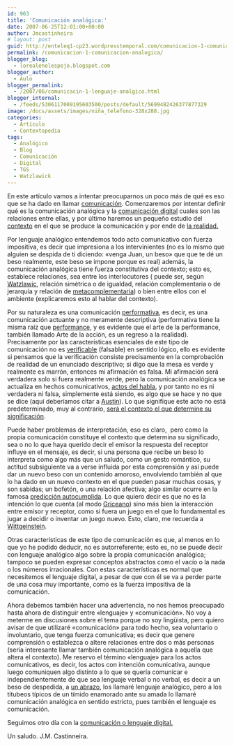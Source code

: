 ```yaml
---
id: 963
title: 'Comunicación analógica:'
date: 2007-06-25T12:01:00+00:00
author: Jmcastinheira
# layout: post
guid: http://enteleq1-cp23.wordpresstemporal.com/comunicacion-1-comunicacion-analogica/
permalink: /comunicacion-1-comunicacion-analogica/
blogger_blog:
  - lorealenelespejo.blogspot.com
blogger_author:
  - Aulo
blogger_permalink:
  - /2007/06/comunicacin-1-lenguaje-analgico.html
blogger_internal:
  - /feeds/5306117009195603500/posts/default/5699482426377877329
image: /docs/assets/images/niña_telefono-328x288.jpg
categories:
  - Artículo
  - Contextopedia
tags:
  - Analógico
  - Blog
  - Comunicación
  - Digital
  - TGS
  - Watzlawick
---
```

En este artículo vamos a intentar preocuparnos un poco más de qué es eso que se ha dado en llamar [comunicación](http://entelequia.info/tag/comunicacion/). Comenzaremos por intentar definir qué es la comunicación analógica y la [comunicación digital](http://entelequia.info/lenguaje-digital/) cuales son las relaciones entre ellas, y por último haremos un pequeño estudio del [contexto](http://entelequia.info/contexto/) en el que se produce la comunicación y por ende de [la realidad.](http://lorealenelespejo.blogspot.com/2007/05/realidad.html)

Por lenguaje analógico entendemos todo acto comunicativo con fuerza impositiva, es decir que impresiona a los intervinientes (no es lo mismo que alguien se despida de ti diciendo: «venga Juan, un beso» que que te dé un beso realmente, este beso se impone porque es real) además, la comunicación analógica tiene fuerza constitutiva del contexto; esto es, establece relaciones, sea entre los interlocutores ( puede ser, según [Watzlawic](https://es.wikipedia.org/wiki/Paul_Watzlawick), relación simétrica o de igualdad, relación complementaria o de jerarquía y relación de [metacomplementaria](https://es.wikipedia.org/wiki/Enfoque_interaccional#5..C2.BA_Axioma:_Interacci.C3.B3n_Sim.C3.A9trica)) o bien entre ellos con el ambiente (explicaremos esto al hablar del contexto).

Por su naturaleza es una comunicación [performativa](http://es.wikipedia.org/wiki/Enunciado_performativo), es decir, es una comunicación actuante y no meramente descriptiva (performativa tiene la misma raíz que [performance](http://performancelogia.blogspot.com/2007/02/introduccin-para-personas-ajenas-la.html), y es evidente que el arte de la performance, también llamado Arte de la acción, es un regreso a la realidad). Precisamente por las características esenciales de este tipo de comunicación no es [verificable](http://www.e-torredebabel.com/Historia-de-la-filosofia/Filosofiacontemporanea/Wittgenstein/Wittgenstein-CriterioVerificacion.htm) (falsable) en sentido lógico, ello es evidente si pensamos que la verificación consiste precisamente en la comprobación de realidad de un enunciado descriptivo; si digo que la mesa es verde y realmente es marrón, entonces mi afirmación es falsa. Mi afirmación será verdadera solo si fuera realmente verde, pero la comunicación analógica se actualiza en hechos comunicativos, [actos del habla](http://es.wikipedia.org/wiki/Acto_de_habla), y por tanto no es ni verdadera ni falsa, simplemente está siendo, es algo que se hace y no que se dice (aquí deberíamos citar a [Austin](https://es.wikipedia.org/wiki/John_Langshaw_Austin)). Lo que signifique este acto no está predeterminado, muy al contrario, [será el contexto el que determine su significación](http://es.wikipedia.org/wiki/Pragm%C3%A1tica).

Puede haber problemas de interpretación, eso es claro,  pero como la propia comunicación constituye el contexto que determina su significado, sea o no lo que haya querido decir el emisor la respuesta del receptor influye en el mensaje, es decir, si una persona que recibe un beso lo interpreta como algo más que un saludo, como un gesto romántico, su actitud subsiguiente va a verse influida por esta comprensión y así puede dar un nuevo beso con un contenido amoroso, envolviendo también al que lo ha dado en un nuevo contexto en el que pueden pasar muchas cosas, y son sabidas; un bofetón, o una relación afectiva; algo similar ocurre en la famosa [predicción autocumplida](http://educhevere.blogspot.com/2007/05/cuestin-de-expectativas.html). Lo que quiero decir es que no es la intención lo que cuenta (al modo [Griceano](https://es.wikipedia.org/wiki/Paul_Grice)) sino más bien la interacción entre emisor y receptor, como si fuera un juego en el que lo fundamental es jugar a decidir o inventar un juego nuevo. Esto, claro, me recuerda a [Wittgeinstein](https://es.wikipedia.org/wiki/Juego_del_lenguaje_%28filosof%C3%ADa%29).

Otras características de este tipo de comunicación es que, al menos en lo que yo he podido deducir, no es autorreferente; esto es, no se puede decir con lenguaje analógico algo sobre la propia comunicación analógica; tampoco se pueden expresar conceptos abstractos como el vacío o la nada o los números irracionales. Con estas características es normal que necesitemos el lenguaje digital, a pesar de que con él se va a perder parte de una cosa muy importante, como es la fuerza impositiva de la comunicación.

Ahora debemos también hacer una advertencia, no nos hemos preocupado hasta ahora de distinguir entre «lenguaje» y «comunicación». No voy a meterme en discusiones sobre el tema porque no soy lingüista, pero quiero avisar de que utilizaré «comunicación» para todo hecho, sea voluntario o involuntario, que tenga fuerza comunicativa; es decir que genere comprensión o establezca o altere relaciones entre dos o más personas (sería interesante llamar también comunicación analógica a aquella que altera el contexto). Me reservo el término «lenguaje» para los actos comunicativos, es decir, los actos con intención comunicativa, aunque luego comuniquen algo distinto a lo que se quería comunicar e independientemente de que sea lenguaje verbal o no verbal, es decir a un beso de despedida, a [un abrazo](http://diezmilabrazos.blogspot.com/), los llamaré lenguaje analógico, pero a los titubeos típicos de un tímido enamorado ante su amada lo llamaré comunicación analógica en sentido estricto, pues también el lenguaje es comunicación.

Seguimos otro día con la [comunicación o lenguaje digital.](http://entelequia.info/lenguaje-digital/)

Un saludo. J.M. Castinneira.